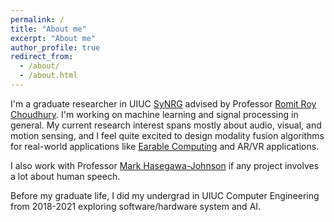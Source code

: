 ```yaml
---
permalink: /
title: "About me"
excerpt: "About me"
author_profile: true
redirect_from: 
  - /about/
  - /about.html
---
```


I'm a graduate researcher in UIUC [SyNRG](https://synrg.csl.illinois.edu/) advised by Professor [Romit Roy Choudhury](https://croy.web.engr.illinois.edu/). I'm working on machine learning and signal processing in general. My current research interest spans mostly about audio, visual, and motion sensing, and I feel quite excited to design modality fusion algorithms for real-world applications like [Earable Computing](https://synrg.csl.illinois.edu/earables.html) and AR/VR applications.

I also work with Professor [Mark Hasegawa-Johnson](http://www.ifp.illinois.edu/~hasegawa/) if any project involves a lot about human speech.

Before my graduate life, I did my undergrad in UIUC Computer Engineering from 2018-2021 exploring software/hardware system and AI.
